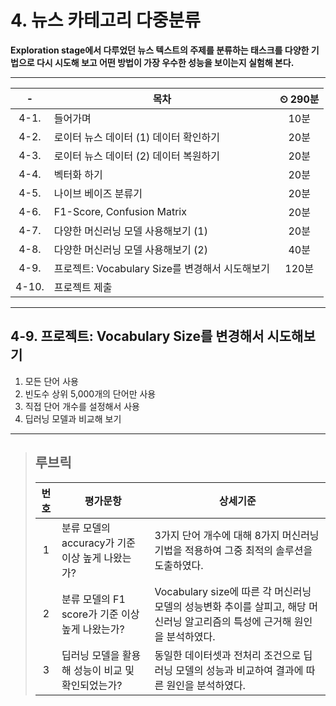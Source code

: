 # 4. 뉴스 카테고리 다중분류

**Exploration stage에서 다루었던 뉴스 텍스트의 주제를 분류하는 태스크를 다양한 기법으로 다시 시도해 보고 어떤 방법이 가장 우수한 성능을 보이는지 실험해 본다.**

---

|-|목차|⏲ 290분|
|:---:|---|:---:|
|4-1.| 들어가며 | 10분|
|4-2.| 로이터 뉴스 데이터 (1) 데이터 확인하기 | 20분|
|4-3.| 로이터 뉴스 데이터 (2) 데이터 복원하기 | 20분|
|4-4.| 벡터화 하기 | 20분|
|4-5.| 나이브 베이즈 분류기 | 20분|
|4-6.| F1-Score, Confusion Matrix | 20분|
|4-7.| 다양한 머신러닝 모델 사용해보기 (1) | 20분|
|4-8.| 다양한 머신러닝 모델 사용해보기 (2) | 40분|
|4-9.| 프로젝트: Vocabulary Size를 변경해서 시도해보기 | 120분|
|4-10.| 프로젝트 제출 |

---

## 4-9. 프로젝트: Vocabulary Size를 변경해서 시도해보기

1. 모든 단어 사용
2. 빈도수 상위 5,000개의 단어만 사용
3. 직접 단어 개수를 설정해서 사용
4. 딥러닝 모델과 비교해 보기

---

>## **루브릭**
>
>|번호|평가문항|상세기준|
>|:---:|---|---|
>|1|분류 모델의 accuracy가 기준 이상 높게 나왔는가?|3가지 단어 개수에 대해 8가지 머신러닝 기법을 적용하여 그중 최적의 솔루션을 도출하였다.|
>|2|분류 모델의 F1 score가 기준 이상 높게 나왔는가?|Vocabulary size에 따른 각 머신러닝 모델의 성능변화 추이를 살피고, 해당 머신러닝 알고리즘의 특성에 근거해 원인을 분석하였다.|
>|3|딥러닝 모델을 활용해 성능이 비교 및 확인되었는가?|동일한 데이터셋과 전처리 조건으로 딥러닝 모델의 성능과 비교하여 결과에 따른 원인을 분석하였다.|
